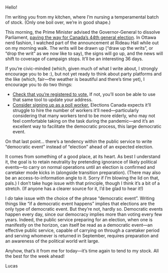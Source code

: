 Hello!

I’m writing you from my kitchen, where I’m nursing a temperamental batch of stock. (Only one boil over, we’re in good shape.)

This morning, the Prime Minister advised the Governor-General to dissolve Parliament, [paving the way for Canada’s 44th general election](https://www.cbc.ca/news/politics/federal-election-call-1.6141189). In Ottawa nerd fashion, I watched part of the announcement at Rideau Hall while out on my morning walk. The writs will be drawn up (“draw up the writs”, or “drop the writ” as we now like to say), the signs will go up, and the news will shift to coverage of campaign stops. It’ll be an interesting 36 days.

If you’re civic-minded (which, given much of what I write about, I strongly encourage you to be :), but not yet ready to think about party platforms and the like (which, fair—the weather is beautiful and there’s time yet), I encourage you to do two things:

- [Check that you’re registered to vote.](https://ereg.elections.ca/CWelcome.aspx) If not, you’ll soon be able to use that same tool to update your address.
- [Consider signing up as a poll worker.](https://www.elections.ca/content.aspx?section=emp&document=index&lang=e) Elections Canada expects it’ll struggle to hire the number of workers it’ll need—particularly considering that many workers tend to be more elderly, who may not feel comfortable taking on the task during the pandemic—and it’s an excellent way to facilitate the democratic process, this large democratic event.

On that last point… there’s a tendency within the public service to write “democratic event” instead of “election” ahead of an expected election.

It comes from something of a good place, at its heart. As best I understand it, the goal is to retain neutrality by pretending ignorance of likely political events—to carry on normal operations until an election is confirmed and caretaker mode kicks in (alongside transition preparation). (There may also be an access-to-information angle to it. Sorry if I’m blowing the lid on that, pals.) I don’t take huge issue with that principle, though I think it’s a bit of a stretch. (If anyone has a clearer source for it, I’d be glad to hear it!)

I _do_ take issue with the choice of the phrase “democratic event”. Writing things like “if a democratic event happens” implies that elections are the only type of democratic event. But they’re not, hardly so. Democratic events happen every day, since our democracy implies more than voting every few years. Indeed, the public service preparing for an election, when one is manifestly on the horizon, can itself be read as a democratic event—an effective public service, capable of carrying on through a caretaker period and serving whomever is returned in September, requires preparation and an awareness of the political world writ large.

Anyhow, that’s it from me for today—it’s time again to tend to my stock. All the best for the week ahead!

Lucas
